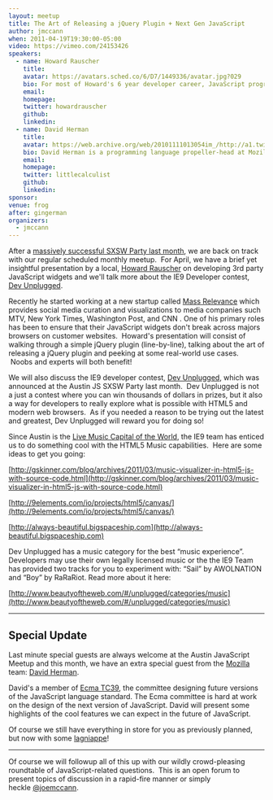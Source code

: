 ```yaml
---
layout: meetup
title: The Art of Releasing a jQuery Plugin + Next Gen JavaScript
author: jmccann
when: 2011-04-19T19:30:00-05:00
video: https://vimeo.com/24153426
speakers:
  - name: Howard Rauscher
    title:
    avatar: https://avatars.sched.co/6/D7/1449336/avatar.jpg?029
    bio: For most of Howard's 6 year developer career, JavaScript programming has been an everyday thing. He's been *lucky* enough to work on projects that were highly coupled to [Prototype](http://www.prototypejs.org/) and [jQuery](http://jquery.com) before the libraries had good test coverage for IE6. This gave Howard the opportunity to become very familiar with the internals of those libraries and over time he was able to master the internals and was able to contribute some patches back.
    email:
    homepage:
    twitter: howardrauscher
    github:
    linkedin:
  - name: David Herman
    title:
    avatar: https://web.archive.org/web/20101111013054im_/http://a1.twimg.com/profile_images/627413341/webcam-face_bigger.jpg
    bio: David Herman is a programming language propeller-head at Mozilla, where he works on the design of next-generation languages and language features.
    email:
    homepage:
    twitter: littlecalculist
    github:
    linkedin:
sponsor:
venue: frog
after: gingerman
organizers:
  - jmccann
---
```


After a [massively successful SXSW Party last month][1], we are back on track with our regular scheduled monthly meetup.  For April, we have a brief yet insightful presentation by a local, [Howard Rauscher][2] on developing 3rd party JavaScript widgets and we'll talk more about the IE9 Developer contest, [Dev Unplugged][3].

Recently he started working at a new startup called [Mass Relevance][6] which provides social media curation and visualizations to media companies such MTV, New York Times, Washington Post, and CNN . One of his primary roles has been to ensure that their JavaScript widgets don't break across majors browsers on customer websites.  Howard's presentation will consist of walking through a simple jQuery plugin (line-by-line), talking about the art of releasing a jQuery plugin and peeking at some real-world use cases.  Noobs and experts will both benefit!

We will also discuss the IE9 developer contest, [Dev Unplugged][3], which was announced at the Austin JS SXSW Party last month.  Dev Unplugged is not a just a contest where you can win thousands of dollars in prizes, but it also a way for developers to really explore what is possible with HTML5 and modern web browsers.  As if you needed a reason to be trying out the latest and greatest, Dev Unplugged will reward you for doing so!

Since Austin is the [Live Music Capital of the World][7], the IE9 team has enticed us to do something cool with the HTML5 Music capabilities.  Here are some ideas to get you going:

<!-- p.p1 {margin: 0.0px 0.0px 13.0px 0.0px; text-indent: -24.0px; font: 15.0px Calibri; color: #06438f} span.s1 {font: 9.0px 'Times New Roman'; color: #235384} span.s2 {font: 15.0px Calibri; text-decoration: underline ; color: #06438f} span.s3 {font: 15.0px Symbol; color: #235384} -->

[http://gskinner.com/blog/archives/2011/03/music-visualizer-in-html5-js-with-source-code.html](http://gskinner.com/blog/archives/2011/03/music-visualizer-in-html5-js-with-source-code.html)

[http://9elements.com/io/projects/html5/canvas/](http://9elements.com/io/projects/html5/canvas/)

[http://always-beautiful.bigspaceship.com](http://always-beautiful.bigspaceship.com)

Dev Unplugged has a music category for the best “music experience”.  Developers may use their own legally licensed music or the the IE9 Team has provided two tracks for you to experiment with: “Sail” by AWOLNATION and “Boy” by RaRaRiot. Read more about it here:

[http://www.beautyoftheweb.com/#/unplugged/categories/music](http://www.beautyoftheweb.com/#/unplugged/categories/music)

---

## Special Update

Last minute special guests are always welcome at the Austin JavaScript Meetup and this month, we have an extra special guest from the [Mozilla][11] team: [David Herman][12].

David's a member of [Ecma TC39][14], the committee designing future versions of the JavaScript language standard. The Ecma committee is hard at work on the design of the next version of JavaScript. David will present some highlights of the cool features we can expect in the future of JavaScript.

Of course we still have everything in store for you as previously planned, but now with some [lagniappe][15]!

---

Of course we will followup all of this up with our wildly crowd-pleasing roundtable of JavaScript-related questions.  This is an open forum to present topics of discussion in a rapid-fire manner or simply heckle [@joemccann][10].

 [1]: http://austinjavascript.com/2011-austin-javascript-sxsw-party-wrapup/
 [2]: http://twitter.com/howardrauscher
 [3]: http://www.beautyoftheweb.com/#/unplugged
 [6]: http://www.massrelevance.com/
 [7]: http://www.ci.austin.tx.us/music/
 [8]: http://gskinner.com/blog/archives/2011/03/music-visualizer-in-html5-js-with-source-code.html
 [9]: http://9elements.com/io/projects/html5/canvas/
 [10]: http://twitter.com/joemccann
 [11]: http://www.mozilla.org/
 [12]: http://twitter.com/littlecalculist
 [13]: http://blog.mozilla.com/dherman
 [14]: http://www.ecma-international.org/memento/TC39.htm
 [15]: http://en.wikipedia.org/wiki/Lagniappe
